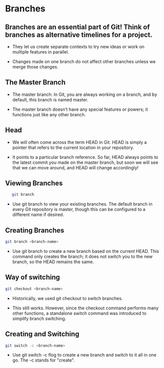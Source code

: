# Branches

## Branches are an essential part of Git! Think of branches as alternative timelines for a project. 

- They let us create separate contexts to try new ideas or work on multiple features in parallel.

- Changes made on one branch do not affect other branches unless we merge those changes.

## The Master Branch

- The master branch: In Git, you are always working on a branch, and by default, this branch is named master.

- The master branch doesn’t have any special features or powers; it functions just like any other branch.

## Head

- We will often come across the term HEAD in Git. HEAD is simply a pointer that refers to the current location in your repository.

- It points to a particular branch reference. So far, HEAD always points to the latest commit you made on the master branch, but soon we will see that we can move around, and HEAD will change accordingly!

## Viewing Branches

```sh
   git branch
   ```

- Use git branch to view your existing branches. The default branch in every Git repository is master, though this can be configured to a different name if desired.

## Creating Branches

   ```sh
   git branch <branch-name>
   ```

- Use git branch <branch-name> to create a new branch based on the current HEAD. This command only creates the branch; it does not switch you to the new branch, so the HEAD remains the same.

## Way of switching

   ```sh
   git checkout <branch-name>
   ```
- Historically, we used git checkout <branch-name> to switch branches.
  
- This still works. However, since the checkout command performs many other functions, a standalone switch command was introduced to simplify branch switching.

## Creating and Switching

   ```sh
   git switch -c <branch-name>
   ```
- Use git switch -c flog to create a new branch and switch to it all in one go. The -c stands for "create".
